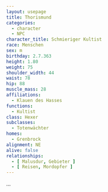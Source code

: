 ```yaml
---
layout: usepage
title: Thorismund
categories:
  - character
  - NPC
character_title: Schmieriger Kultist
race: Menschen
sex: m
birthday: 2.7.363
height: 1.80
weight: 75
shoulder_width: 44
waist: 78
hip: 88
muscle_mass: 28
affiliations:
  - Klauen des Hasses
functions:
  - Kultist
class: Hexer
subclasses:
  - Totenwächter
homes:
  - Grenbrock
alignment: NE
alive: false
relationships:
  - [ Malusdur, Gebieter ]
  - [ Reisen, Mordopfer ]
---
```


...